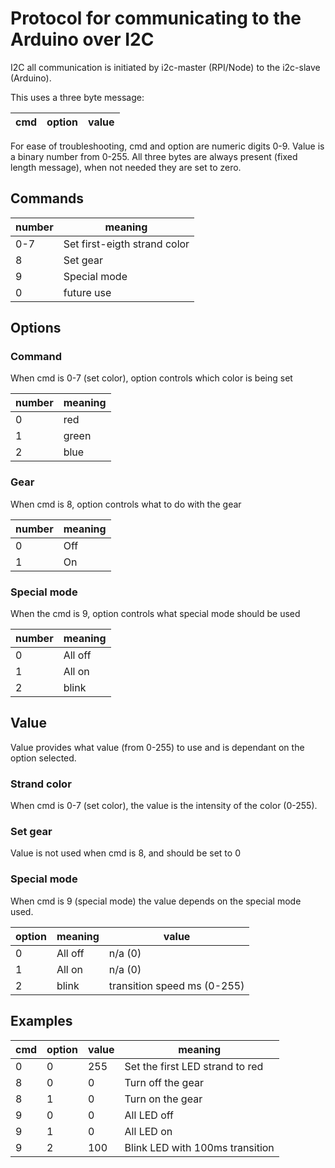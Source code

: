 # Protocol for communicating to the Arduino over I2C
I2C all communication is initiated by i2c-master (RPI/Node) to the i2c-slave (Arduino).

This uses a three byte message:

|cmd|option|value|
|---|------|-----|

For ease of troubleshooting, cmd and option are numeric digits 0-9. Value is a binary number from 0-255. All three bytes are always present (fixed length message), when not needed they are set to zero.

## Commands

|number|meaning|
|------|-------|
|0-7|Set first-eigth strand color|
|8|Set gear|
|9|Special mode|
|0|future use|

## Options
### Command
When cmd is 0-7 (set color), option controls which color is being set

|number|meaning|
|------|-------|
|0|red|
|1|green|
|2|blue|

### Gear
When cmd is 8, option controls what to do with the gear

|number|meaning|
|------|-------|
|0|Off|
|1|On|

### Special mode
When the cmd is 9, option controls what special mode should be used

|number|meaning|
|------|-------|
|0|All off|
|1|All on|
|2|blink|

## Value
Value provides what value (from 0-255) to use and is dependant on the option selected.

### Strand color
When cmd is 0-7 (set color), the value is the intensity of the color (0-255). 

### Set gear
Value is not used when cmd is 8, and should be set to 0

### Special mode
When cmd is 9 (special mode) the value depends on the special mode used.

|option|meaning|value|
|------|-------|-----|
|0|All off|n/a (0)|
|1|All on|n/a (0)|
|2|blink|transition speed ms (0-255)|

## Examples


|cmd|option|value|meaning|
|---|------|-----|-------|
|0|0|255|Set the first LED strand to red|
|8|0|0|Turn off the gear|
|8|1|0|Turn on the gear|
|9|0|0|All LED off|
|9|1|0|All LED on|
|9|2|100|Blink LED with 100ms transition|